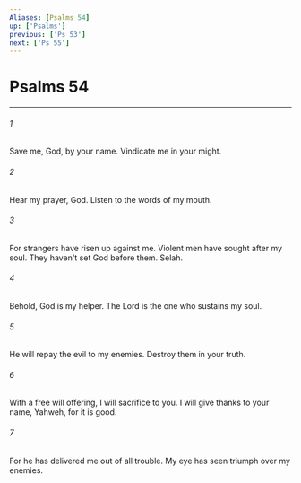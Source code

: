 ```yaml
---
Aliases: [Psalms 54]
up: ['Psalms']
previous: ['Ps 53']
next: ['Ps 55']
---
```

# Psalms 54
***





###### 1 

Save me, God, by your name. Vindicate me in your might. 



###### 2 

Hear my prayer, God. Listen to the words of my mouth. 



###### 3 

For strangers have risen up against me. Violent men have sought after my soul. They haven't set God before them. Selah. 



###### 4 

Behold, God is my helper. The Lord is the one who sustains my soul. 



###### 5 

He will repay the evil to my enemies. Destroy them in your truth. 



###### 6 

With a free will offering, I will sacrifice to you. I will give thanks to your name, Yahweh, for it is good. 



###### 7 

For he has delivered me out of all trouble. My eye has seen triumph over my enemies.
